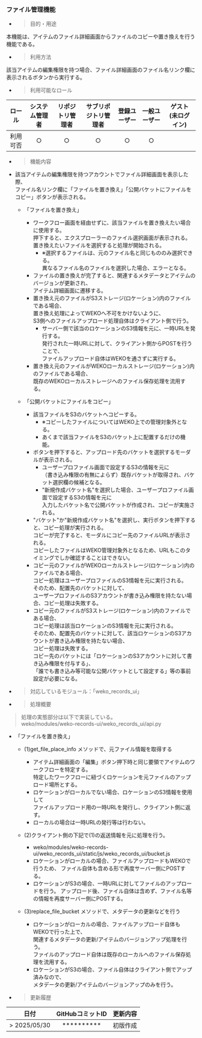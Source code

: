 ### ファイル管理機能

  - > 目的・用途

本機能は、アイテムのファイル詳細画面からファイルのコピーや置き換えを行う機能である。

  - > 利用方法

該当アイテムの編集権限を持つ場合、ファイル詳細画面のファイル名リンク欄に表示されるボタンから実行する。

  - > 利用可能なロール

|ロール|システム管理者|リポジトリ管理者|サブリポジトリ管理者|登録ユーザー|一般ユーザー|ゲスト(未ログイン)|
|:---:|:---:|:---:|:---:|:---:|:---:|:---:|
|利用可否|○|○|○|○|○||

  - > 機能内容

<!-- end list -->

  - 該当アイテムの編集権限を持つアカウントでファイル詳細画面を表示した際、  
    ファイル名リンク欄に「ファイルを置き換え」「公開バケットにファイルをコピー」ボタンが表示される。

      - 「ファイルを置き換え」  
        - ワークフロー画面を経由せずに、該当ファイルを置き換えたい場合に使用する。  
          押下すると、エクスプローラーのファイル選択画面が表示される。  
          置き換えたいファイルを選択すると処理が開始される。  
          - ※選択するファイルは、元のファイル名と同じもののみ選択できる。  
            異なるファイル名のファイルを選択した場合、エラーとなる。  
        - ファイルの置き換えが完了すると、関連するメタデータとアイテムのバージョンが更新され、  
          アイテム詳細画面に遷移する。  
        - 置き換え元のファイルがS3ストレージ(ロケーション)内のファイルである場合、  
          置き換え処理によってWEKOへ不可をかけないように、  
          S3側へのファイルアップロード処理自体はクライアント側で行う。  
          - サーバー側で該当のロケーションのS3情報を元に、一時URLを発行する。  
            発行された一時URLに対して、クライアント側からPOSTを行うことで、  
            ファイルアップロード自体はWEKOを通さずに実行する。
        - 置き換え元のファイルがWEKOローカルストレージ(ロケーション)内のファイルである場合、  
          既存のWEKOローカルストレージへのファイル保存処理を流用する。

      - 「公開バケットにファイルをコピー」  
        - 該当ファイルをS3のバケットへコピーする。  
          - ※コピーしたファイルについてはWEKO上での管理対象外となる。  
          - あくまで該当ファイルをS3のバケット上に配置するだけの機能。  
        - ボタンを押下すると、アップロード先のバケットを選択するモーダルが表示される。
          - ユーザープロファイル画面で設定するS3の情報を元に  
            （書き込み権限の有無によらず）既存バケットが取得され、バケット選択欄の候補となる。
          - "新規作成バケット名"を選択した場合、ユーザープロファイル画面で設定するS3の情報を元に  
            入力したバケット名で公開バケットが作成され、コピーが実施される。  
        - "バケット"か"新規作成バケット名"を選択し、実行ボタンを押下すると、コピー処理が実行される。  
          コピーが完了すると、モーダルにコピー先のファイルURLが表示される。  
          コピーしたファイルはWEKO管理対象外となるため、URLもこのタイミングでしか確認することはできない。  
        - コピー元のファイルがWEKOローカルストレージ(ロケーション)内のファイルである場合、  
          コピー処理はユーザープロファイルのS3情報を元に実行される。  
          そのため、配置先のバケットに対して、  
          ユーザープロファイルのS3アカウントが書き込み権限を持たない場合、コピー処理は失敗する。  
        - コピー元のファイルがS3ストレージ(ロケーション)内のファイルである場合、  
          コピー処理は該当ロケーションのS3情報を元に実行される。  
          そのため、配置先のバケットに対して、該当ロケーションのS3アカウントが書き込み権限を持たない場合、  
          コピー処理は失敗する。  
          コピー先のバケットには「ロケーションのS3アカウントに対して書き込み権限を付与する」、  
          「誰でも書き込み等可能な公開バケットとして設定する」等の事前設定が必要になる。  


<!-- end list -->

  - > 対応しているモジュール：「weko\_records\_ui」

<!-- end list -->

  - > 処理概要

> 処理の実態部分は以下で実装している。  
  weko/modules/weko-records-ui/weko\_records\_ui/api.py

  - 「ファイルを置き換え」  
    - (1)get\_file\_place\_info メソッドで、元ファイル情報を取得する  
      - アイテム詳細画面の「編集」ボタン押下時と同じ要領でアイテムのワークフローを特定する。  
        特定したワークフローに紐づくロケーションを元ファイルのアップロード場所とする。  
      - ロケーションがローカルでない場合、ロケーションのS3情報を使用して  
        ファイルアップロード用の一時URLを発行し、クライアント側に返す。  
      - ローカルの場合は一時URLの発行等は行わない。  

    - (2)クライアント側の下記で(1)の返送情報を元に処理を行う。
      - weko/modules/weko-records-ui/weko\_records\_ui/static/js/weko\_records\_ui/bucket.js  
      - ロケーションがローカルの場合、ファイルアップロードもWEKOで行うため、
        ファイル自体も含める形で再度サーバー側にPOSTする。  
      - ロケーションがS3の場合、一時URLに対してファイルのアップロードを行う。
        アップロード後、ファイル自体は含めず、ファイル名等の情報を再度サーバー側にPOSTする。  

    - (3)replace\_file\_bucket メソッドで、メタデータの更新などを行う  
      - ロケーションがローカルの場合、ファイルアップロード自体もWEKOで行った上で、  
        関連するメタデータの更新/アイテムのバージョンアップ処理を行う。  
        ファイルのアップロード自体は既存のローカルへのファイル保存処理を流用する。  
      - ロケーションがS3の場合、ファイル自体はクライアント側でアップ済みなので、  
        メタデータの更新/アイテムのバージョンアップのみを行う。


  - > 更新履歴

|日付|GitHubコミットID|更新内容|
|:---:|:---:|:---:|
|> 2025/05/30|\**********|初版作成|